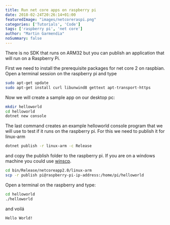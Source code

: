 ```yaml
---
title: Run net core apps on raspberry pi
date: 2018-02-24T20:26:14+01:00
featuredImage: "images/netcoreraspi.png"
categories: ['Tutorials', 'Code']
tags: ['raspberry pi', 'net core']
author: "Martin Garmendia"
noSummary: false
---
```


There is no SDK that runs on ARM32 but you can publish an application that will run on a Raspberry Pi.

First we need to install the prerequisite packages for net core 2 on raspbian.
Open a terminal session on the raspberry pi and type
```sh
sudo apt-get update
sudo apt-get install curl libunwind8 gettext apt-transport-https
```

Now we will create a sample app on our desktop pc:

```sh
mkdir helloworld
cd helloworld
dotnet new console
```
The last command creates an example helloworld console program that we will use to test if it runs on the raspberry pi. For this we need to publish it for linux-arm

```sh
dotnet publish -r linux-arm -c Release
``` 
and copy the publish folder to the raspberry pi. If you are on a windows machine you could use [winscp](https://winscp.net).
```sh
cd bin/Release/netcoreapp2.0/linux-arm
scp -r publish pi@raspberry-pi-ip-address:/home/pi/helloworld
```

Open a terminal on the raspberry and type:
```sh
cd helloworld
./helloworld
``` 
and voilá
```sh
Hello World!
```